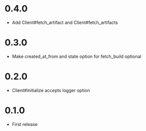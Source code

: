 # 0.4.0

- Add Client#fetch_artifact and Client#fetch_artifacts

# 0.3.0

- Make created_at_from and state option for fetch_build optional

# 0.2.0

- Client#initialize accepts logger option

# 0.1.0

- First release
